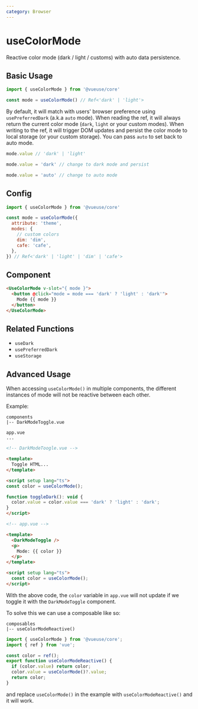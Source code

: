 ```yaml
---
category: Browser
---
```


# useColorMode

Reactive color mode (dark / light / customs) with auto data persistence.

## Basic Usage

```js
import { useColorMode } from '@vueuse/core'

const mode = useColorMode() // Ref<'dark' | 'light'>
```

By default, it will match with users' browser preference using `usePreferredDark` (a.k.a `auto` mode). When reading the ref, it will always return the current color mode (`dark`, `light` or your custom modes). When writing to the ref, it will trigger DOM updates and persist the color mode to local storage (or your custom storage). You can pass `auto` to set back to auto mode.

```ts
mode.value // 'dark' | 'light'

mode.value = 'dark' // change to dark mode and persist

mode.value = 'auto' // change to auto mode
```

## Config

```js
import { useColorMode } from '@vueuse/core'

const mode = useColorMode({
  attribute: 'theme',
  modes: {
    // custom colors
    dim: 'dim',
    cafe: 'cafe',
  },
}) // Ref<'dark' | 'light' | 'dim' | 'cafe'>
```

## Component

```html
<UseColorMode v-slot="{ mode }">
  <button @click="mode = mode === 'dark' ? 'light' : 'dark'">
    Mode {{ mode }}
  </button>
</UseColorMode>
```

## Related Functions

- `useDark`
- `usePreferredDark`
- `useStorage`

## Advanced Usage

When accessing `useColorMode()` in multiple components, the different instances of mode will not be reactive between each other.

Example:

```
components
|-- DarkModeToggle.vue

app.vue
...
```

```html
<!-- DarkModeToogle.vue -->

<template>
  Toggle HTML...
</template>

<script setup lang="ts">
const color = useColorMode();

function toggleDark(): void {
  color.value = color.value === 'dark' ? 'light' : 'dark';
}
</script>

<!-- app.vue -->

<template>
  <DarkModeToggle />
  <p>
    Mode: {{ color }}
  </p>
</template>

<script setup lang="ts">
  const color = useColorMode();
</script>
```

With the above code, the `color` variable in `app.vue` will not update if we toggle it with the `DarkModeToggle` component.

To solve this we can use a composable like so:

```
composables
|-- useColorModeReactive()
```

```js
import { useColorMode } from '@vueuse/core';
import { ref } from 'vue';

const color = ref();
export function useColorModeReactive() {
  if (color.value) return color;
  color.value = useColorMode()?.value;
  return color;
}
```

and replace `useColorMode()` in the example with `useColorModeReactive()` and it will work.
